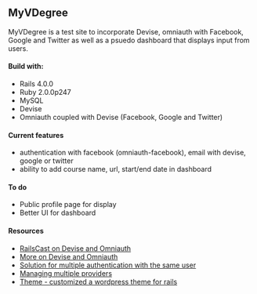 ## MyVDegree

MyVDegree is a test site to incorporate Devise, omniauth with Facebook, Google and Twitter as well as a psuedo dashboard that displays input
from users.

#### Build with:

* Rails 4.0.0
* Ruby 2.0.0p247
* MySQL
* Devise
* Omniauth coupled with Devise (Facebook, Google and Twitter)


#### Current features
* authentication with facebook (omniauth-facebook), email with devise, google or twitter
* ability to add course name, url, start/end date in dashboard


#### To do
* Public profile page for display
* Better UI for dashboard

#### Resources
* [RailsCast on Devise and Omniauth](http://railscasts.com/episodes/235-devise-and-omniauth-revised?view=asciicast)
* [More on Devise and Omniauth](https://github.com/plataformatec/devise/wiki/OmniAuth:-Overview)
* [Solution for multiple authentication with the same user](http://www.orhancanceylan.com/rails-twitter-and-facebook-authentications-with-omniauth-and-devise/)
* [Managing multiple providers](https://github.com/intridea/omniauth/wiki/Managing-Multiple-Providers)
* [Theme - customized a wordpress theme for rails](https://wrapbootstrap.com/theme/fasi-responsive-mobile-app-theme-WB061D706)